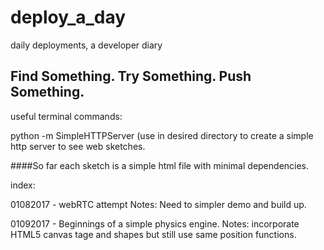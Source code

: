 # deploy_a_day
daily deployments, a developer diary

## Find Something. Try Something. Push Something.

useful terminal commands:

python -m SimpleHTTPServer
(use in desired directory to create a simple http server to see web sketches. 

####So far each sketch is a simple html file with minimal dependencies.

index:

01082017 - webRTC attempt
Notes: Need to simpler demo and build up. 


01092017 - Beginnings of a simple physics engine.
Notes: incorporate HTML5 canvas tage and shapes but still use same position functions.



 
